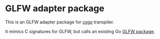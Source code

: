 # GLFW adapter package

This is an GLFW adapter package for [cxgo](https://github.com/gotranspile/cxgo) transpiler.

It mimics C signatures for GLFW, but calls an existing Go [GLFW package](https://pkg.go.dev/github.com/go-gl/glfw/v3.3/glfw).